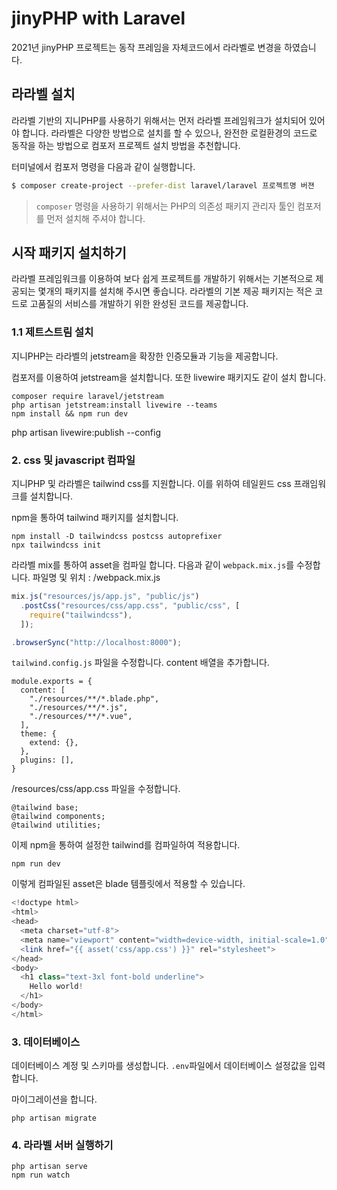 #  jinyPHP with Laravel
2021년 jinyPHP 프로젝트는 동작 프레임을 자체코드에서 라라벨로 변경을 하였습니다.

## 라라벨 설치
라라벨 기반의 지니PHP를 사용하기 위해서는 먼저 라라벨 프레임워크가 설치되어 있어야 합니다. 
라라벨은 다양한 방법으로 설치를 할 수 있으나, 완전한 로컬환경의 코드로 동작을 하는 방법으로 
컴포저 프로젝트 설치 방법을 추천합니다. 

터미널에서 컴포저 명령을 다음과 같이 실행합니다.
```bash
$ composer create-project --prefer-dist laravel/laravel 프로젝트명 버젼
```

> `composer` 명령을 사용하기 위해서는 PHP의 의존성 패키지 관리자 툴인 컴포저를 먼저 설치해 주셔야 합니다.


## 시작 패키지 설치하기
라라벨 프레임워크를 이용하여 보다 쉽게 프로젝트를 개발하기 위해서는 기본적으로 제공되는 몇개의 패키지를 설치해 주시면 좋습니다. 
라라벨의 기본 제공 패키지는 적은 코드로 고품질의 서비스를 개발하기 위한 완성된 코드를 제공합니다.


### 1.1 제트스트림 설치
지니PHP는 라라벨의 jetstream을 확장한 인증모듈과 기능을 제공합니다.

컴포저를 이용하여 jetstream을 설치합니다.
또한 livewire 패키지도 같이 설치 합니다.
```
composer require laravel/jetstream
php artisan jetstream:install livewire --teams
npm install && npm run dev
```

php artisan livewire:publish --config


### 2. css 및 javascript 컴파일
지니PHP 및 라라벨은 tailwind css를 지원합니다. 이를 위하여 테일윈드 css 프래임워크를 설치합니다.

npm을 통하여 tailwind 패키지를 설치합니다.
```
npm install -D tailwindcss postcss autoprefixer
npx tailwindcss init
```

라라벨 mix를 통하여 asset을 컴파일 합니다. 다음과 같이 `webpack.mix.js`를 수정합니다.
파일명 및 위치 : /webpack.mix.js
```javascript
mix.js("resources/js/app.js", "public/js")
  .postCss("resources/css/app.css", "public/css", [
    require("tailwindcss"),
  ]);
```

```javascript
.browserSync("http://localhost:8000");
```


`tailwind.config.js` 파일을 수정합니다. content 배열을 추가합니다.
```
module.exports = {
  content: [
    "./resources/**/*.blade.php",
    "./resources/**/*.js",
    "./resources/**/*.vue",
  ],
  theme: {
    extend: {},
  },
  plugins: [],
}
```

/resources/css/app.css 파일을 수정합니다.
```
@tailwind base;
@tailwind components;
@tailwind utilities;
```

이제 npm을 통하여 설정한 tailwind를 컴파일하여 적용합니다.

```
npm run dev
```

이렇게 컴파일된 asset은 blade 템플릿에서 적용할 수 있습니다.
```php
<!doctype html>
<html>
<head>
  <meta charset="utf-8">
  <meta name="viewport" content="width=device-width, initial-scale=1.0">
  <link href="{{ asset('css/app.css') }}" rel="stylesheet">
</head>
<body>
  <h1 class="text-3xl font-bold underline">
    Hello world!
  </h1>
</body>
</html>
``` 

### 3. 데이터베이스
데이터베이스 계정 및 스키마를 생성합니다.
`.env`파일에서 데이터베이스 설정값을 입력합니다.

마이그레이션을 합니다.
```
php artisan migrate
```

### 4. 라라벨 서버 실행하기
```
php artisan serve
npm run watch
```